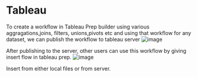 # Tableau

To create a workflow in Tableau Prep builder using various aggragations,joins, filters, unions,pivots etc and using that workflow for any dataset, we can publish the workflow to tableau server 
![image](https://user-images.githubusercontent.com/67209958/186780648-ec828edf-6a91-4339-8c2c-070be37235c6.png)


After publishing to the server, other users can use this workflow by giving insert flow in tableau prep.
![image](https://user-images.githubusercontent.com/67209958/186780979-d90fc708-4b84-4918-bf39-922028ac4c25.png)


Insert from either local files or from server.

